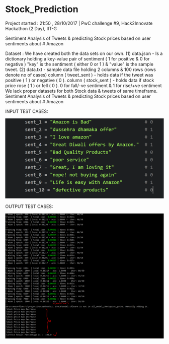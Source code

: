# Stock_Prediction

 Project started : 21:50 , 28/10/2017 | PwC challenge #9, Hack2Innovate Hackathon (2 Day), IIT-G

 Sentiment Analysis of Tweets & predicting Stock prices based on user sentiments about # Amazon
 
 Dataset : We have created both the data sets on our own.
 (1) data.json - Is a dictionary holding a key-value pair of sentiment ( 1 for positive & 0 for negative )
     "key" is the sentiment ( either 0 or 1 ) & "value" is the sample tweet.
 (2) data.txt - sample data file holding 2 columns & 100 rows (rows denote no of cases)
     column ( tweet_sent ) - holds data if the tweet was positive ( 1 ) or negative ( 0 ).
     column ( stock_sent ) - holds data if stock price rose ( 1 ) or fell ( 0 ).
     0 for fall/-ve sentiment & 1 for rise/+ve sentiment
 We lack proper datasets for both Stock data & tweets of same timeframe.
 Sentiment Analysis of Tweets &amp; predicting Stock prices based on user sentiments about # Amazon


INPUT TEST CASES:

![Input Image](https://github.com/SKKSaikia/Stock_Prediction/blob/master/input.PNG)

OUTPUT TEST CASES:

![Output Image](https://github.com/SKKSaikia/Stock_Prediction/blob/master/output.PNG)

